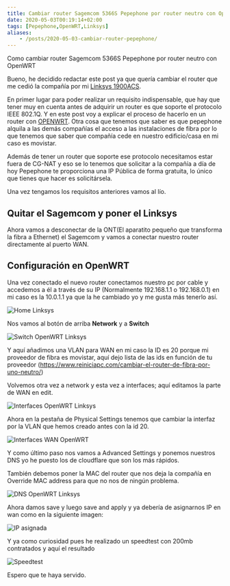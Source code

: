 ```yaml
---
title: Cambiar router Sagemcom 5366S Pepephone por router neutro con OpenWRT Pepephone
date: 2020-05-03T00:19:14+02:00
tags: [Pepephone,OpenWRT,Linksys]
aliases:
    - /posts/2020-05-03-cambiar-router-pepephone/
---
```


Como cambiar router Sagemcom 5366S Pepephone por router neutro con OpenWRT

Bueno, he decidido redactar este post ya que quería cambiar el router que me cedió la compañía por mi [Linksys 1900ACS](https://amzn.to/3jdl1FN).

En primer lugar para poder realizar un requisito indispensable, que hay que tener muy en cuenta antes de adquirir un router es que soporte el protocolo IEEE 802.1Q. Y en este post voy a explicar el proceso de hacerlo en un router con [OPENWRT](https://openwrt.org/).
Otra cosa que tenemos que saber es que pepephone alquila a las demás compañías el acceso a las instalaciones de fibra por lo que tenemos que saber que compañía cede en nuestro edificio/casa en mi caso es movistar.

Además de tener un router que soporte ese protocolo necesitamos estar fuera de CG-NAT y eso se lo tenemos que solicitar a la compañía a día de hoy Pepephone te proporciona una IP Pública de forma gratuita, lo único que tienes que hacer es solicitársela.

Una vez tengamos los requisitos anteriores vamos al lío.

## Quitar el Sagemcom y poner el Linksys

Ahora vamos a desconectar de la ONT(El aparatito pequeño que transforma la fibra a Ethernet) el Sagemcom y vamos a conectar nuestro router directamente al puerto WAN.

## Configuración en OpenWRT

Una vez conectado el nuevo router conectamos nuestro pc por cable y accedemos a él a través de su IP (Normalmente 192.168.1.1 o 192.168.0.1) en mi caso es la 10.0.1.1 ya que la he cambiado yo y me gusta más tenerlo así.

![Home Linksys](https://raw.githubusercontent.com/Crstian19/crstian19.github.io/master/_posts/OPENWRTPEPEPHONE/Homelinksys.jpg)

Nos vamos al botón de arriba **Network** y a **Switch**

![Switch OpenWRT Linksys](https://raw.githubusercontent.com/Crstian19/crstian19.github.io/master/_posts/OPENWRTPEPEPHONE/switchlinksys.jpg)

Y aquí añadimos una VLAN para WAN en mi caso la ID es 20 porque mi proveedor de fibra es movistar, aquí dejo lista de las ids en función de tu proveedor (https://www.reiniciapc.com/cambiar-el-router-de-fibra-por-uno-neutro/)

Volvemos otra vez a network y esta vez a interfaces; aquí editamos la parte de WAN en edit.

![Interfaces OpenWRT Linksys](https://raw.githubusercontent.com/Crstian19/crstian19.github.io/master/_posts/OPENWRTPEPEPHONE/interfaceswan.jpg)

Ahora en la pestaña de Physical Settings tenemos que cambiar la interfaz por la VLAN que hemos creado antes con la id 20.

![Interfaces WAN OpenWRT](https://raw.githubusercontent.com/Crstian19/crstian19.github.io/master/_posts/OPENWRTPEPEPHONE/switchvlan.jpg)

Y como último paso nos vamos a Advanced Settings y ponemos nuestros DNS yo he puesto los de cloudflare que son los más rápidos.

También debemos poner la MAC del router que nos deja la compañía en Override MAC address para que no nos de ningún problema.

![DNS OpenWRT Linksys](https://raw.githubusercontent.com/Crstian19/crstian19.github.io/master/_posts/OPENWRTPEPEPHONE/dns.jpg)

Ahora damos save y luego save and apply y ya debería de asignarnos IP en wan como en la siguiente imagen:

![IP asignada](https://raw.githubusercontent.com/Crstian19/crstian19.github.io/master/_posts/OPENWRTPEPEPHONE/IPasignada.jpg)

Y ya como curiosidad pues he realizado un speedtest con 200mb contratados y aquí el resultado 

![Speedtest](https://raw.githubusercontent.com/Crstian19/crstian19.github.io/master/_posts/OPENWRTPEPEPHONE/image_2020-05-03_17-15-28.png)

Espero que te haya servido.




